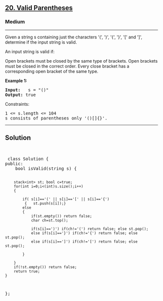 
<h2><a href="https://leetcode.com/problems/valid-parentheses/description/">20. Valid Parentheses</a></h2>
<h3>Medium</h3>
<hr>
<div><p>
Given a string s containing just the characters '(', ')', '{', '}', '[' and ']', determine if the input string is valid.

An input string is valid if:

Open brackets must be closed by the same type of brackets.
Open brackets must be closed in the correct order.
Every close bracket has a corresponding open bracket of the same type.
</p>


<p><strong>Example 1:</strong></p>
<pre><strong>Input:</strong>   s = "()"
<strong>Output:</strong> true
</pre>

 

Constraints:
<pre>
1 <= s.length <= 104
s consists of parentheses only '()[]{}'.
</pre>
<hr>
 <h2><strong><b>Solution</b></strong></h2>
 <br>
 <pre>
 class Solution {
public:
    bool isValid(string s) {
        
        stack<int> st; bool c=true;
        for(int i=0;i<(int)s.size();i++)
        {
            
            if( s[i]=='(' || s[i]=='[' || s[i]=='{')
             {   st.push(s[i]);}
            else 
            { 
                if(st.empty()) return false;
                char ch=st.top();
                
                if(s[i]==')') if(ch!='(') return false; else st.pop();
                else if(s[i]=='}') if(ch!='{') return false; else st.pop();
                else if(s[i]==']') if(ch!='[') return false; else st.pop();
                
            }
                
        }
        if(!st.empty()) return false;
        return true;
    }
};
 </pre>


